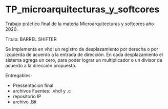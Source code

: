 # TP_microarquitecturas_y_softcores
Trabajo práctico final de la materia Microarquitecturas y softcores año 2020.

Título: BARREL SHIFTER

Se implementa en vhdl un registro de desplazamiento por derecha o por izquierda de acuerdo a la entrada de dirección.
En cada desplazamiento el sistema agrega un cero, para poder lograr un multiplicador o un divisor de acuerdo a la dirección propuesta.

Entregables: 
- Pressentacion final
- archivos Fuentes: .vhdl y .c
- repositorio IP
- archivo .Bit 

